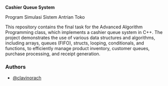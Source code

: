 **Cashier Queue System**

Program Simulasi Sistem Antrian Toko

This repository contains the final task for the Advanced Algorithm Programming class, which implements a cashier queue system in C++. The project demonstrates the use of various data structures and algorithms, including arrays, queues (FIFO), structs, looping, conditionals, and functions, to efficiently manage product inventory, customer queues, purchase processing, and receipt generation.


### Authors
- [@clavinorach](https://www.linkedin.com/in/clavinorachmadi)
